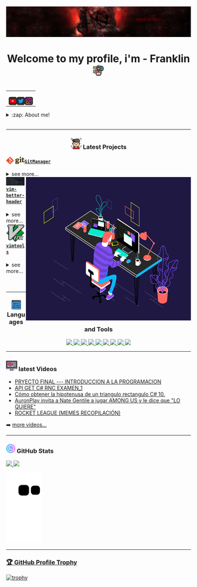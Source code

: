 [![HabunoGD1809](src/Banner-red.png)](https://www.youtube.com/c/HabunoGD1809)

<h1 align="center">Welcome to my profile, i'm - Franklin <img src="./src/programing.png" width="30px"></h1>

<table align="right">
<tr>
<td>

[<img align="left" alt="HabunoGD1809 | YouTube" width="22px" src="./src/youtube.png" />][youtube]
[<img align="left" alt="@franklin_1809 | Twitter" width="22px" src="./src/twitter.png" />][twitter]
[<img align="left" alt="@ | Instagram" width="22px" src="./src/instagram.png" />][instagram]

</td>
</tr>
</table>

<details>
  <summary>:zap: About me!</summary>

### Love 💻!!
- 👋 Hi, I’m Franklin J. Valdez
- 👀 I’m interested in creating quality software
- 🌱 I’m currently learning software development...
- 💞️ I’m looking to collaborate in open source projects
- 📫 How to reach me 🙉😁
</details>

<br />

---

<h3 align="center"><img src="./src/face-id.png" width="30px" height="30px"> Latest Projects</h3>

<tr>
<td>

<img align="left" alt="gm | Git Manager" width="50px" src="./src/git_logo.png" />

</td>
<td> <h4 align="left"> <a href="https://github.com/HabunoGD1809/gm" target="_blank"><code>GitManager</code></a> </h4>
  <details>
    <summary>see more...</summary>

    A manager for GIT multi platform.
    Compatibility: zsh/bash/fish/powershell and vim/vi/nvim/Gvim/MacVim

  </details> </td>
</tr>
<tr>
<td>

<img align="left" alt="vim-better-header | vim-better " width="50px" src="./src/vim-better-header.png" />

</td>
<td>
 <img align="right" alt=yomero" width="450px" height="390px" src="./src/program1.gif">
 </td>
<td> 
<h4 align="left"> <a href="https://github.com/HabunoGD1809/vim-better-header" target="_blank"><code>vim-better-header</code></a> </h4>
  <details>
    <summary>see more...</summary>

    A better automated template header for vim

  </details> </td>
</tr>
</tr>
<td>

<img align="left" alt="vimtools | VimTools" width="50px" src="./src/vim.png" />

</td>
<td> <h4 align="left"> <a href="https://github.com/HabunoGD1809/vimtools" target="_blank"><code>vimtools</code></a> </h4>
  <details>
    <summary>see more...</summary>

    VimTools is functions and settings
    that will make it easy for you life

  </details> </td>
</tr>


<br />
<br />

---

<h3 align="center"><img src="./src/binary-code.png" width="25px" height="25px"> Languages and Tools</h3>
<p align="center">
    <a href="https://www.youtube.com/@HabunoGD1821" target="_blank"> <img src="https://img.shields.io/badge/OS-Linux-informational?style=flat&logo=linux&logoColor=white&color=2bbc8a"/> </a>
    <a href="https://www.youtube.com/@HabunoGD1821" target="_blank"> <img src="https://img.shields.io/badge/OS-Windows-informational?style=flat&logo=windows&logoColor=white&color=2bbc8a"/> </a>
    <a href="https://www.youtube.com/@HabunoGD1821" target="_blank"> <img src="https://img.shields.io/badge/Code-Python-informational?style=flat&logo=python&logoColor=white&color=2bbc8a"/> </a>
    <a href="https://www.youtube.com/@HabunoGD1821" target="_blank"> <img src="https://img.shields.io/badge/Code-JavaScript-informational?style=flat&logo=javascript&logoColor=white&color=2bbc8a"/> </a>
    <a href="https://www.youtube.com/@HabunoGD1821" target="_blank"> <img src="https://img.shields.io/badge/Code-HTML5-informational?style=flat&logo=html5&logoColor=white&color=2bbc8a"/> </a>
    <a href="https://www.youtube.com/@HabunoGD1821" target="_blank"> <img src="https://img.shields.io/badge/Code-Markdown-informational?style=flat&logo=markdown&logoColor=white&color=2bbc8a"/> </a>   
    <a href="https://www.youtube.com/@HabunoGD1821" target="_blank"> <img src="https://img.shields.io/badge/Tools-Git-informational?style=flat&logo=git&logoColor=white&color=2bbc8a"/> </a>
    <a href="https://www.youtube.com/@HabunoGD1821" target="_blank"> <img src="https://img.shields.io/badge/Tools-GitHub-informational?style=flat&logo=github&logoColor=white&color=2bbc8a"/> </a>
    <a href="https://www.youtube.com/@HabunoGD1821" target="_blank"> <img src="https://img.shields.io/badge/Tools-GitLab-informational?style=flat&logo=gitlab&logoColor=white&color=2bbc8a"/> </a>
</p>

---

<h3 align="left"><img src="./src/youtubeMini.png" width="30px" height="30px"> latest Videos</h3>

<!-- YOUTUBE:START -->
- [PRYECTO FINAL  --- INTRODUCCION A LA PROGRAMACION](https://www.youtube.com/watch?v=8AGWv4lWGaw)
- [API GET C# RNC EXAMEN_1](https://www.youtube.com/watch?v=pCFLl-68SQg)
- [Cómo obtener la hipotenusa de un triangulo rectangulo C# 10.](https://www.youtube.com/watch?v=0ntkPUXTqqo)
- [AuronPlay invita a Nate Gentile a jugar AMONG US y le dice que &quot;LO QUIERE&quot;](https://www.youtube.com/watch?v=HqiQqMi5_pU)
- [ROCKET LEAGUE &lpar;MEMES RECOPILACIÓN&rpar;](https://www.youtube.com/watch?v=wagMfhZFYSg)
<!-- YOUTUBE:END -->

➡️ [more videos...](https://www.youtube.com/@HabunoGD1821/videos)

---

<h3 align="left"><img src="./src/code.png" width="25px" height="25px"> GitHub Stats</h3>

<div>
  <a href="https://github.com/HabunoGD1809">
  <img height="180em" src="https://github-readme-stats.vercel.app/api?username=HabunoGD1809&show_icons=true&theme=dark&include_all_commits=true&count_private=true"/>
  <img height="180em" src="https://github-readme-stats.vercel.app/api/top-langs/?username=HabunoGD1809&layout=compact&langs_count=7&theme=dark"/>
</div>

![Snake animation](https://github.com/mctechnology17/mctechnology17/blob/output/github-contribution-grid-snake.svg)

---

### 🏆 GitHub Profile Trophy

[![trophy](https://github-profile-trophy.vercel.app/?username=HabunoGD1809&no-frame=true&theme=onedark&rank=SECRET,SSS,SS,S,AAA,AA,A)](https://github.com/ryo-ma/github-profile-trophy)



[twitter]: https://twitter.com/franklin_1809
[youtube]: https://www.youtube.com/c/HabunoGD1809
[instagram]: https://www.instagram.com/HabunoGD1809/
[facebook]: https://m.facebook.com/HabunoGD1809/

